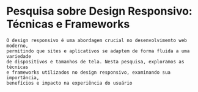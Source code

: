 # Pesquisa sobre Design Responsivo: Técnicas e Frameworks
    O design responsivo é uma abordagem crucial no desenvolvimento web moderno, 
    permitindo que sites e aplicativos se adaptem de forma fluida a uma variedade 
    de dispositivos e tamanhos de tela. Nesta pesquisa, exploramos as técnicas 
    e frameworks utilizados no design responsivo, examinando sua importância, 
    benefícios e impacto na experiência do usuário
